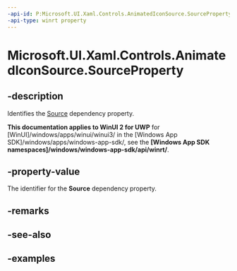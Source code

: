```yaml
---
-api-id: P:Microsoft.UI.Xaml.Controls.AnimatedIconSource.SourceProperty
-api-type: winrt property
---
```


# Microsoft.UI.Xaml.Controls.AnimatedIconSource.SourceProperty

<!--
public static Windows.UI.Xaml.DependencyProperty SourceProperty { get; }
-->

## -description

Identifies the [Source](animatediconsource_source.md) dependency property.

**This documentation applies to WinUI 2 for UWP** for [WinUI]/windows/apps/winui/winui3/ in the [Windows App SDK]/windows/apps/windows-app-sdk/, see the **[Windows App SDK namespaces]/windows/windows-app-sdk/api/winrt/**.

## -property-value

The identifier for the **Source** dependency property.

## -remarks

## -see-also

## -examples
